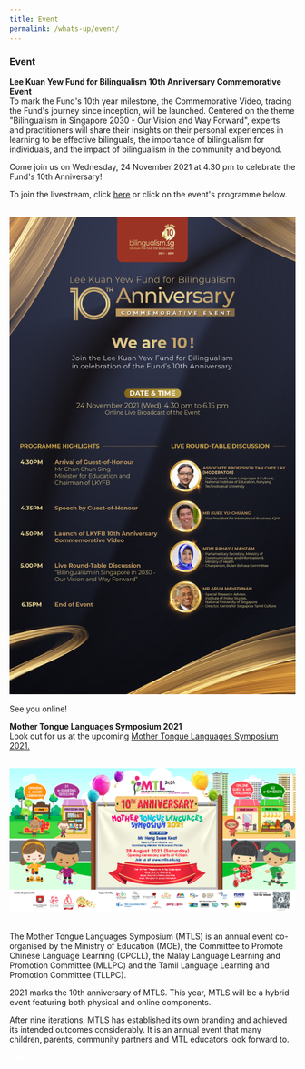 ```yaml
---
title: Event
permalink: /whats-up/event/
---
```

###   Event
<div>
	<div><p><strong> Lee Kuan Yew Fund for Bilingualism 10th Anniversary Commemorative Event<br></strong>
To mark the Fund's 10th year milestone, the Commemorative Video, tracing the Fund's journey since inception, will be launched. Centered on the theme "Bilingualism in Singapore 2030 - Our Vision and Way Forward", experts and practitioners will share their insights on their personal experiences in learning to be effective bilinguals, the importance of bilingualism for individuals, and the impact of bilingualism in the community and beyond. 
		
Come join us on Wednesday, 24 November 2021 at 4.30 pm to celebrate the Fund's 10th Anniversary!

To join the livestream, click <a href="https://www.facebook.com/events/795082611302343/?acontext=%7B%22ref%22%3A%2252%22%2C%22action_history%22%3A%22[%7B%5C%22surface%5C%22%3A%5C%22share_link%5C%22%2C%5C%22mechanism%5C%22%3A%5C%22share_link%5C%22%2C%5C%22extra_data%5C%22%3A%7B%5C%22invite_link_id%5C%22%3A294790355843812%7D%7D]%22%7D/">here</a> or click on the event's programme below.
		<div></a></p></div><br><a href="https://www.facebook.com/events/795082611302343/?acontext=%7B%22ref%22%3A%2252%22%2C%22action_history%22%3A%22[%7B%5C%22surface%5C%22%3A%5C%22share_link%5C%22%2C%5C%22mechanism%5C%22%3A%5C%22share_link%5C%22%2C%5C%22extra_data%5C%22%3A%7B%5C%22invite_link_id%5C%22%3A294790355843812%7D%7D]%22%7D"><img src="/images/LKYFB_10th Anniversary_Join Us_Full.jpg"></a><br>
		<div><p> See you online!</p></div>
		<p></p>
   <div><p><strong>Mother Tongue Languages Symposium 2021<br></strong>
     Look out for us at the upcoming <a href="https://www.mtls.edu.sg/">Mother Tongue Languages Symposium 2021.</a></p></div><br>
<img src="/images/EDM%20for%20MTLS%202021.png">
<br><br>
 <div><p>The Mother Tongue Languages Symposium (MTLS) is an annual event co-organised by the Ministry of Education (MOE), the Committee to Promote Chinese Language Learning (CPCLL), the Malay Language Learning and Promotion Committee (MLLPC) and the Tamil Language Learning and Promotion Committee (TLLPC).</p> </div><p>2021 marks the 10th anniversary of MTLS. This year, MTLS will be a hybrid event featuring both physical and online components.</p></div>
<p></p>
  <div><p>After nine iterations, MTLS has established its own branding and achieved its intended outcomes considerably. It is an annual event that many children, parents, community partners and MTL educators look forward to.</p></div>
   
<div class="btntop"><a style="text-decoration:none;" href="#top"><span style="color:white"><b>Top</b></span></a></div>
